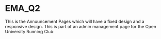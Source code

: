 # EMA_Q2

This is the Announcement Pages which will have a fixed design and a responsive design.
This is part of an admin management page for the Open University Running Club
